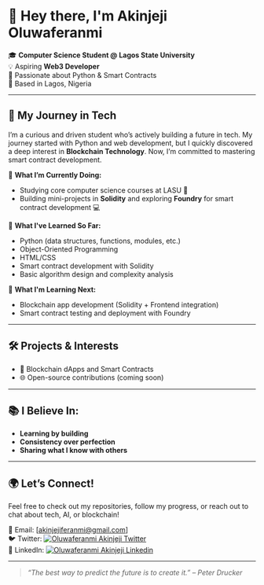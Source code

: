 # 👋 Hey there, I'm Akinjeji Oluwaferanmi

🎓 **Computer Science Student @ Lagos State University**  
💡 Aspiring **Web3 Developer**  
🐍 Passionate about Python & Smart Contracts  
📍 Based in Lagos, Nigeria  

---

## 🚀 My Journey in Tech

I’m a curious and driven student who’s actively building a future in tech. My journey started with Python and web development, but I quickly discovered a deep interest in **Blockchain Technology**. Now, I’m committed to mastering smart contract development.

🔸 **What I’m Currently Doing:**
- Studying core computer science courses at LASU 🏫
- Building mini-projects in **Solidity** and exploring **Foundry** for smart contract development 💻

🔸 **What I've Learned So Far:**
- Python (data structures, functions, modules, etc.)
- Object-Oriented Programming
- HTML/CSS
- Smart contract development with Solidity
- Basic algorithm design and complexity analysis

🔸 **What I'm Learning Next:**
- Blockchain app development (Solidity + Frontend integration)
- Smart contract testing and deployment with Foundry

---

## 🛠️ Projects & Interests

- 🔗 Blockchain dApps and Smart Contracts
- 🌐 Open-source contributions (coming soon)

---

## 📚 I Believe In:

- **Learning by building**
- **Consistency over perfection**
- **Sharing what I know with others**

---

## 🌍 Let’s Connect!

Feel free to check out my repositories, follow my progress, or reach out to chat about tech, AI, or blockchain!

📧 Email: [akinjejiferanmi@gmail.com]  
🐦 Twitter: [![Oluwaferanmi Akinjeji Twitter](https://img.shields.io/badge/X-000000?style=for-the-badge&logo=x&logoColor=white)](https://x.com/feranmiakinjeji)  
📘 LinkedIn: [![Oluwaferanmi Akinjeji Linkedin](https://img.shields.io/badge/LinkedIn-0077B5?style=for-the-badge&logo=linkedin&logoColor=white)](https://www.linkedin.com/in/oluwaferanmi-akinjeji)

---

> *“The best way to predict the future is to create it.” – Peter Drucker*


<!---
AkinjejiOluwaferanmi/AkinjejiOluwaferanmi is a ✨ special ✨ repository because its `README.md` (this file) appears on your GitHub profile.
You can click the Preview link to take a look at your changes.
--->
